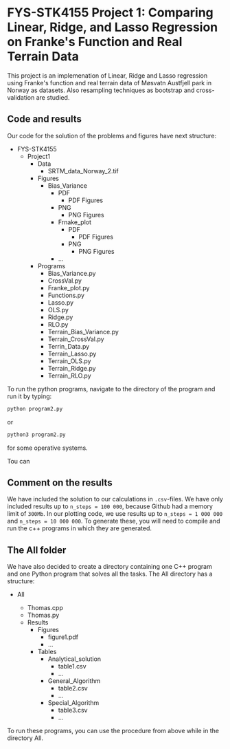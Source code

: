 # FYS-STK4155 Project 1: Comparing Linear, Ridge, and Lasso Regression on Franke's Function and Real Terrain Data

This project is an implemenation of Linear, Ridge and Lasso regression using Franke's function and real terrain data of Møsvatn Austfjell park in Norway as datasets. Also resampling techniques as bootstrap and cross-validation are studied.

## Code and results
Our code for the solution of the problems and figures have next structure:

- FYS-STK4155
    - Project1
        - Data
            - SRTM_data_Norway_2.tif
        - Figures
            - Bias_Variance
                - PDF
                    - PDF Figures
                - PNG
                    - PNG Figures
                - Frnake_plot
                    - PDF
                        - PDF Figures
                    - PNG
                        - PNG Figures
                - ...
        - Programs 
            - Bias_Variance.py
            - CrossVal.py
            - Franke_plot.py
            - Functions.py
            - Lasso.py
            - OLS.py
            - Ridge.py
            - RLO.py
            - Terrain_Bias_Variance.py
            - Terrain_CrossVal.py
            - Terrin_Data.py
            - Terrain_Lasso.py
            - Terrain_OLS.py
            - Terrain_Ridge.py
            - Terrain_RLO.py
            

To run the python programs, navigate to the directory of the program and run it by typing:
```bash
python program2.py
```
or 
```bash
python3 program2.py
```
for some operative systems.

Tou can 

## Comment on the results
We have included the solution to our calculations in `.csv`-files. We have only included results up to `n_steps = 100 000`, because Github had a memory limit of `300Mb`. In our plotting code, we use results up to `n_steps = 1 000 000` and  `n_steps = 10 000 000`. To generate these, you will need to compile and run the c++ programs in which they are generated.

## The All folder
We have also decided to create a directory containing one C++ program and one Python program that solves all the tasks. The All directory has a structure:
- All

    - Thomas.cpp
    - Thomas.py
    - Results
        - Figures
            - figure1.pdf
            - ...
        - Tables
            - Analytical_solution
                - table1.csv
                - ...
            - General_Algorithm
                - table2.csv
                - ...
            - Special_Algorithm
                - table3.csv
                - ...

To run these programs, you can use the procedure from above while in the directory All.